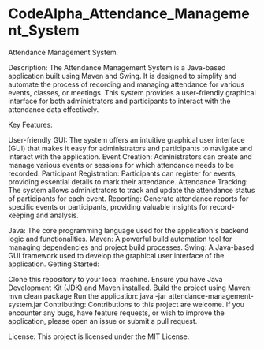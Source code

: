 # CodeAlpha_Attendance_Management_System
Attendance Management System

Description:
The Attendance Management System is a Java-based application built using Maven and Swing. It is designed to simplify and automate the process of recording and managing attendance for various events, classes, or meetings. This system provides a user-friendly graphical interface for both administrators and participants to interact with the attendance data effectively.

Key Features:

User-friendly GUI: The system offers an intuitive graphical user interface (GUI) that makes it easy for administrators and participants to navigate and interact with the application.
Event Creation: Administrators can create and manage various events or sessions for which attendance needs to be recorded.
Participant Registration: Participants can register for events, providing essential details to mark their attendance.
Attendance Tracking: The system allows administrators to track and update the attendance status of participants for each event.
Reporting: Generate attendance reports for specific events or participants, providing valuable insights for record-keeping and analysis.


Java: The core programming language used for the application's backend logic and functionalities.
Maven: A powerful build automation tool for managing dependencies and project build processes.
Swing: A Java-based GUI framework used to develop the graphical user interface of the application.
Getting Started:

Clone this repository to your local machine.
Ensure you have Java Development Kit (JDK) and Maven installed.
Build the project using Maven: mvn clean package
Run the application: java -jar attendance-management-system.jar
Contributing:
Contributions to this project are welcome. If you encounter any bugs, have feature requests, or wish to improve the application, please open an issue or submit a pull request.

License:
This project is licensed under the MIT License.

